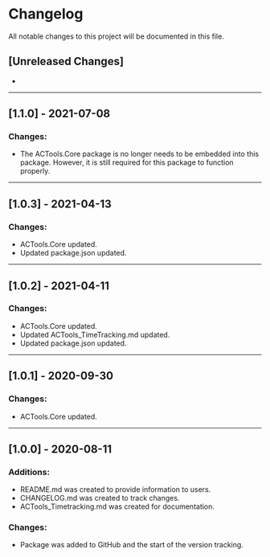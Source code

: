 # Changelog
<p> All notable changes to this project will be documented in this file. </p>

## [Unreleased Changes]
<ul>
	<li> </il>
</ul>
<hr/>

## [1.1.0] - 2021-07-08

### Changes:
<ul>
	<li>The ACTools.Core package is no longer needs to be embedded into this package. However, it is still required for this package to function properly.</il>
</ul>
<hr/>

## [1.0.3] - 2021-04-13

### Changes:
<ul>
	<li>ACTools.Core updated.</il>
	<li>Updated package.json updated.</il>
</ul>
<hr/>

## [1.0.2] - 2021-04-11

### Changes:
<ul>
	<li>ACTools.Core updated.</il>
	<li>Updated ACTools_TimeTracking.md updated.</il>
	<li>Updated package.json updated.</il>
</ul>
<hr/>

## [1.0.1] - 2020-09-30

### Changes:
<ul>
	<li>ACTools.Core updated.</il>
</ul>
<hr/>

## [1.0.0] - 2020-08-11

### Additions:
<ul>
	<li>README.md was created to provide information to users.</il>
	<li>CHANGELOG.md was created to track changes.</il>
	<li>ACTools_Timetracking.md was created for documentation.</il>
</ul>

### Changes:
<ul>
	<li>Package was added to GitHub and the start of the version tracking.</il>
</ul>
